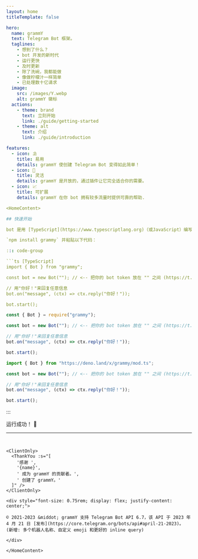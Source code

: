 ```yaml
---
layout: home
titleTemplate: false

hero:
  name: grammY
  text: Telegram Bot 框架。
  taglines: 
    - 想到了什么？
    - bot 开发的新时代
    - 运行更快
    - 及时更新
    - 除了洗碗，我都能做
    - 像做柠檬汁一样简单
    - 已处理数十亿请求
  image:
    src: /images/Y.webp
    alt: grammY 徽标
  actions:
    - theme: brand
      text: 立刻开始
      link: ./guide/getting-started
    - theme: alt
      text: 介绍
      link: ./guide/introduction

features:
  - icon: ⛱️
    title: 易用
    details: grammY 使创建 Telegram Bot 变得如此简单！
  - icon: 🧩
    title: 灵活
    details: grammY 是开放的，通过插件让它完全适合你的需要。
  - icon: 📈
    title: 可扩展
    details: grammY 在你 bot 拥有较多流量时提供可靠的帮助.

<HomeContent>

## 快速开始

bot 是用 [TypeScript](https://www.typescriptlang.org)（或JavaScript）编写的，并在各种平台上运行，包括 [Node.js](https://nodejs.org) 。

`npm install grammy` 并粘贴以下代码：

::: code-group

```ts [TypeScript]
import { Bot } from "grammy";

const bot = new Bot(""); // <-- 把你的 bot token 放在 "" 之间 (https://t.me/BotFather)

// 用"你好！"来回复任意信息
bot.on("message", (ctx) => ctx.reply("你好！"));

bot.start();
```

```js [JavaScript]
const { Bot } = require("grammy");

const bot = new Bot(""); // <-- 把你的 bot token 放在 "" 之间 (https://t.me/BotFather)

// 用"你好！"来回复任意信息
bot.on("message", (ctx) => ctx.reply("你好！"));

bot.start();
```

```ts [Deno]
import { Bot } from "https://deno.land/x/grammy/mod.ts";

const bot = new Bot(""); // <-- 把你的 bot token 放在 "" 之间 (https://t.me/BotFather)

// 用"你好！"来回复任意信息
bot.on("message", (ctx) => ctx.reply("你好！"));

bot.start();
```

:::

运行成功！ :tada:

---
```


<ClientOnly>
  <ThankYou :s="[
    '感谢 ',
    '{name}',
    ' 成为 grammY 的贡献者。',
    ' 创建了 grammY。'
  ]" />
</ClientOnly>

<div style="font-size: 0.75rem; display: flex; justify-content: center;">

© 2021-2023 &middot; grammY 支持 Telegram Bot API 6.7，该 API 于 2023 年 4 月 21 日 [发布](https://core.telegram.org/bots/api#april-21-2023)。
(新增: 多个机器人名称、自定义 emoji 和更好的 inline query)

</div>

</HomeContent>
